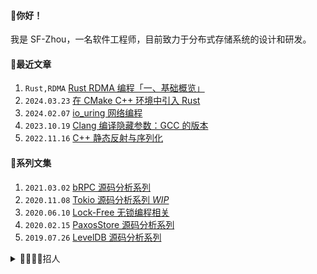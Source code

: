 #### 👋你好！
我是 SF-Zhou，一名软件工程师，目前致力于分布式存储系统的设计和研发。

#### 📝最近文章
1. `Rust,RDMA` [Rust RDMA 编程「一、基础概览」](https://sf-zhou.github.io/rdma/rust_rdma_programming_01.html)
1. `2024.03.23` [在 CMake C++ 环境中引入 Rust](https://sf-zhou.github.io/rust/link_rust_in_cmake_cpp_env.html)
1. `2024.02.07` [io_uring 网络编程](https://sf-zhou.github.io/linux/io_uring_network_programming.html)
1. `2023.10.19` [Clang 编译隐藏参数：GCC 的版本](https://sf-zhou.github.io/programming/clang_select_gcc_toolchain.html)
1. `2022.11.16` [C++ 静态反射与序列化](https://sf-zhou.github.io/programming/cpp_static_reflection.html)

#### 📘系列文集
1. `2021.03.02` [bRPC 源码分析系列](https://sf-zhou.github.io/#/bRPC)
1. `2020.11.08` [Tokio 源码分析系列 *WIP*](https://sf-zhou.github.io/#/Tokio)
1. `2020.06.10` [Lock-Free 无锁编程相关](https://sf-zhou.github.io/#/Lock-Free)
1. `2020.02.15` [PaxosStore 源码分析系列](https://sf-zhou.github.io/#/Paxos)
1. `2019.07.26` [LevelDB 源码分析系列](https://sf-zhou.github.io/#/LevelDB)

<details>
<summary>👩‍💼🧑‍💼招人</summary>

如果你对存储、内核、C++ 感兴趣并且最近在看机会，我应该可以帮你内推。坐标杭州，行业量化，[点我发送简历](mailto:sf.zhou@high-flyer.cn)。同时在招 AI 平台开发和深度学习工程师，欢迎丢简历～

</details>
